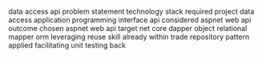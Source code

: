data access api problem statement technology stack required project data access application programming interface api considered aspnet web api outcome chosen aspnet web api target net core dapper object relational mapper orm leveraging reuse skill already within trade repository pattern applied facilitating unit testing back